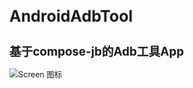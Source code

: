 # AndroidAdbTool

## 基于compose-jb的Adb工具App

![Screen 图标](https://github.com/ohdu/AndroidAdbTool/screen/img.png "Screen1")